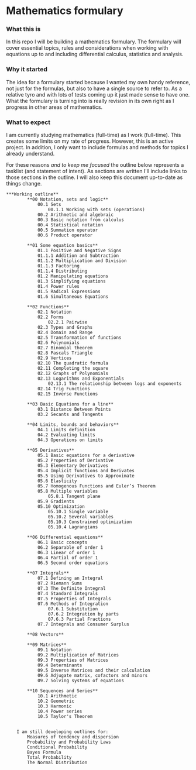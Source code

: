 # Mathematics formulary

### What this is

In this repo I will be building a mathematics formulary. The formulary will cover essential topics, rules and considerations when working with equations up to and including differential calculus, statistics and analysis.

### Why it started

The idea for a formulary started because I wanted my own handy reference, not just for the formulas, but also to have a single source to refer to. As a relative tyro and with lots of tests coming up it just made sense to have one. What the formulary is turning into is really revision in its own right as I progress in other areas of mathematics.

### What to expect

I am currently studying mathematics (full-time) as I work (full-time). This creates some limits on my rate of progress. However, this is an active project. In addition, I only want to include formulas and methods for topics I already understand.

For these reasons _and to keep me focused_ the outline below represents a tasklist (and statement of intent). As sections are written I'll include links to those sections in the outline. I will also keep this document up-to-date as things change.

```
***Working outline**
		**00 Notation, sets and logic**
			00.1 Sets
				00.1.1 Working with sets (operations)
			00.2 Arithmetic and algebraic
			00.3 Basic notation from calculus
			00.4 Statistical notation
			00.5 Summation operator
			00.6 Product operator
			
		**01 Some equation basics**
			01.1 Positive and Negative Signs
			01.1.1 Addition and Subtraction
			01.1.2 Multiplication and Division
			01.1.3 Factoring
			01.1.4 Distributing
			01.2 Manipulating equations
			01.3 Simplifying equations
			01.4 Power rules
			01.5 Radical Expressions
			01.6 Simultaneous Equations
			
		**02 Functions**
			02.1 Notation
			02.2 Forms
				02.2.1 Pairwise
			02.3 Types and Graphs
			02.4 Domain and Range
			02.5 Transformation of functions
			02.6 Polynomials
			02.7 Binomial theorem
			02.8 Pascals Triangle
			02.9 Vertices
			02.10 The quadratic formula
			02.11 Completing the square
			02.12 Graphs of Polynomials
			02.13 Logarithms and Exponentials
				02.13.1 The relationship between logs and exponents
			02.14 Trig Functions
			02.15 Inverse Functions
		
		**03 Basic Equations for a line**
			03.1 Distance Between Points
			03.2 Secants and Tangents
			
		**04 Limits, bounds and behaviors**
			04.1 Limits definition
			04.2 Evaluating limits
			04.3 Operations on limits
			
		**05 Derivatives** 
			05.1 Basic equations for a derivative
			05.2 Properties of Derivative
			05.3 Elementary Derivatives
			05.4 Implicit functions and Derivates
			05.5 Using Derivatives to Approximate
			05.6 Elasticity
			05.7 Homogenous Functions and Euler’s Theorem
			05.8 Multiple variables
				05.8.1 Tangent plane
			05.9 Gradients
			05.10 Optimization
				05.10.1 Single variable
				05.10.2 Several variables
				05.10.3 Constrained optimization
				05.10.4 Lagrangians
			
		**06 Differential equations**
			06.1 Basic concepts
			06.2 Separable of order 1
			06.3 Linear of order 1
			06.4 Partial of order 1
			06.5 Second order equations
			
		**07 Integrals**
			07.1 Defining an Integral
			07.2 Riemann Sums
			07.3 The Definite Integral
			07.4 Standard Integrals
			07.5 Properties of Integrals
			07.6 Methods of Integration
				07.6.1 Substitution
				07.6.2 Integration by parts
				07.6.3 Partial Fractions
			07.7 Integrals and Consumer Surplus
      
		**08 Vectors**
			
		**09 Matrices**
			09.1 Notation
			09.2 Multiplication of Matrices
			09.3 Properties of Matrices
			09.4 Determinants
			09.5 Inverse Matrices and their calculation
			09.6 Adjugate matrix, cofactors and minors
			09.7 Solving systems of equations
			
		**10 Sequences and Series**
			10.1 Arithmetic
			10.2 Geometric
			10.3 Harmonic
			10.4 Power series
			10.5 Taylor's Theorem


    I am still developing outlines for:
		Measures of tendency and dispersion
		Probability and Probability Laws
		Conditional Probability
		Bayes Formula
		Total Probability
		The Normal Distribution
```
